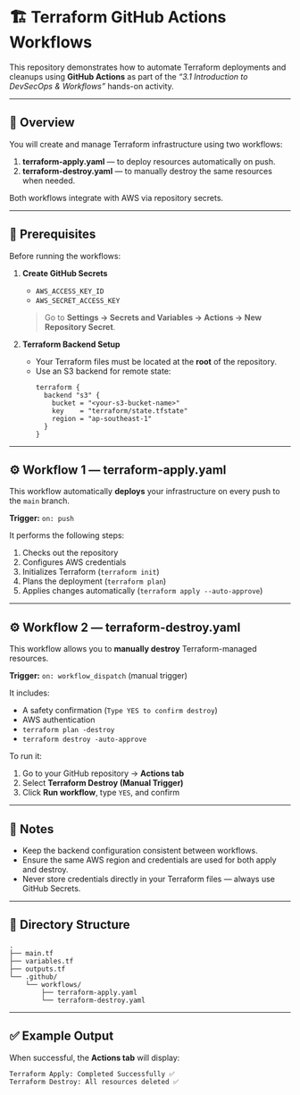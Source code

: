 # 🏗️ Terraform GitHub Actions Workflows

This repository demonstrates how to automate Terraform deployments and cleanups using **GitHub Actions** as part of the *“3.1 Introduction to DevSecOps & Workflows”* hands-on activity.

---

## 📘 Overview

You will create and manage Terraform infrastructure using two workflows:

1. **terraform-apply.yaml** — to deploy resources automatically on push.  
2. **terraform-destroy.yaml** — to manually destroy the same resources when needed.

Both workflows integrate with AWS via repository secrets.

---

## 🧩 Prerequisites

Before running the workflows:

1. **Create GitHub Secrets**
   - `AWS_ACCESS_KEY_ID`  
   - `AWS_SECRET_ACCESS_KEY`

   > Go to **Settings → Secrets and Variables → Actions → New Repository Secret**.

2. **Terraform Backend Setup**
   - Your Terraform files must be located at the **root** of the repository.
   - Use an S3 backend for remote state:
     ```hcl
     terraform {
       backend "s3" {
         bucket = "<your-s3-bucket-name>"
         key    = "terraform/state.tfstate"
         region = "ap-southeast-1"
       }
     }
     ```

---

## ⚙️ Workflow 1 — terraform-apply.yaml

This workflow automatically **deploys** your infrastructure on every push to the `main` branch.

**Trigger:** `on: push`

It performs the following steps:
1. Checks out the repository  
2. Configures AWS credentials  
3. Initializes Terraform (`terraform init`)  
4. Plans the deployment (`terraform plan`)  
5. Applies changes automatically (`terraform apply --auto-approve`)

---

## ⚙️ Workflow 2 — terraform-destroy.yaml

This workflow allows you to **manually destroy** Terraform-managed resources.

**Trigger:** `on: workflow_dispatch` (manual trigger)

It includes:
- A safety confirmation (`Type YES to confirm destroy`)
- AWS authentication
- `terraform plan -destroy`
- `terraform destroy -auto-approve`

To run it:
1. Go to your GitHub repository → **Actions tab**  
2. Select **Terraform Destroy (Manual Trigger)**  
3. Click **Run workflow**, type `YES`, and confirm  

---

## 🧠 Notes

- Keep the backend configuration consistent between workflows.  
- Ensure the same AWS region and credentials are used for both apply and destroy.  
- Never store credentials directly in your Terraform files — always use GitHub Secrets.  

---

## 📂 Directory Structure

```
.
├── main.tf
├── variables.tf
├── outputs.tf
└── .github/
    └── workflows/
        ├── terraform-apply.yaml
        └── terraform-destroy.yaml
```

---

## ✅ Example Output

When successful, the **Actions tab** will display:
```
Terraform Apply: Completed Successfully ✅
Terraform Destroy: All resources deleted ✅
```

